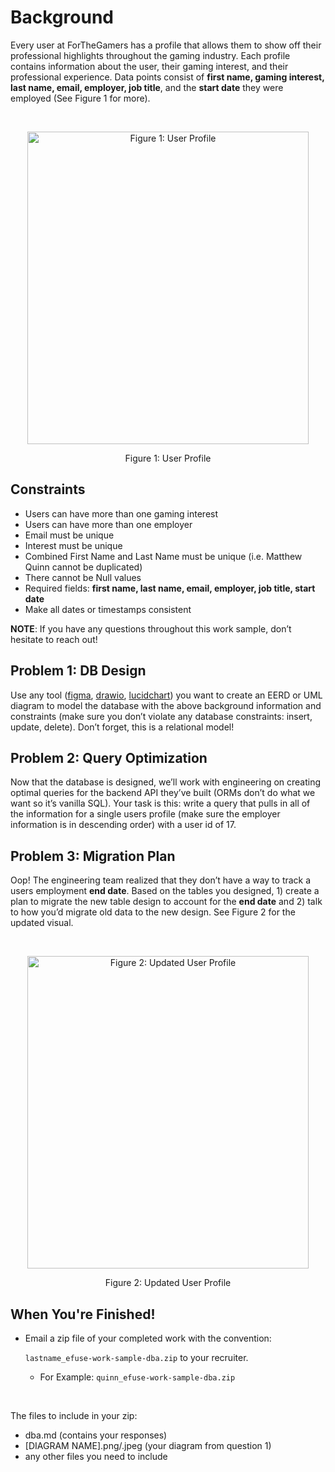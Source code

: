 # Background
Every user at ForTheGamers has a profile that allows them to show off their professional highlights throughout the gaming industry. Each profile contains information about the user, their gaming interest, and their professional experience. Data points consist of **first name, gaming interest, last name, email, employer, job title**, and the **start date** they were employed (See Figure 1 for more). 

<br>
<p align="center">
  <img src="https://user-images.githubusercontent.com/23278343/178041946-455a6128-e7fd-4506-ba2e-1fad32053695.png" alt="Figure 1: User Profile" 
       style="width:450px;height:500px;" />
</p>

<p align="center">Figure 1: User Profile</p>

## Constraints
* Users can have more than one gaming interest
* Users can have more than one employer
* Email must be unique
* Interest must be unique
* Combined First Name and Last Name must be unique (i.e. Matthew Quinn cannot be duplicated)
* There cannot be Null values
* Required fields: **first name, last name, email, employer, job title, start date**
* Make all dates or timestamps consistent

**NOTE**: If you have any questions throughout this work sample, don’t hesitate to reach out!

## Problem 1: DB Design
Use any tool ([figma](https://www.figma.com/), [drawio](https://drawio-app.com/), [lucidchart](https://www.lucidchart.com)) you want to create an EERD or UML diagram to model the database with the above background information and constraints (make sure you don’t violate any database constraints: insert, update, delete). Don’t forget, this is a relational model!

## Problem 2: Query Optimization
Now that the database is designed, we’ll work with engineering on creating optimal queries for the backend API they’ve built (ORMs don’t do what we want so it’s vanilla SQL). Your task is this: write a query that pulls in all of the information for a single users profile (make sure the employer information is in descending order) with a user id of 17.

## Problem 3: Migration Plan
Oop! The engineering team realized that they don’t have a way to track a users employment **end date**. Based on the tables you designed, 1) create a plan to migrate the new table design to account for the **end date** and 2) talk to how you’d migrate old data to the new design. See Figure 2 for the updated visual.

<br>
<p align="center">
  <img src="https://user-images.githubusercontent.com/23278343/178042175-bc7b8d39-ba73-4517-aa92-121a5a5e1102.png" alt="Figure 2: Updated User Profile" style="width:450px;height:500px;" />
</p>

<p align="center">Figure 2: Updated User Profile</p>

## When You're Finished!
- Email a zip file of your completed work with the convention:

    `lastname_efuse-work-sample-dba.zip` to your recruiter.
  - For Example: `quinn_efuse-work-sample-dba.zip`
<br>

The files to include in your zip:
- dba.md (contains your responses)
- [DIAGRAM NAME].png/.jpeg (your diagram from question 1)
- any other files you need to include
